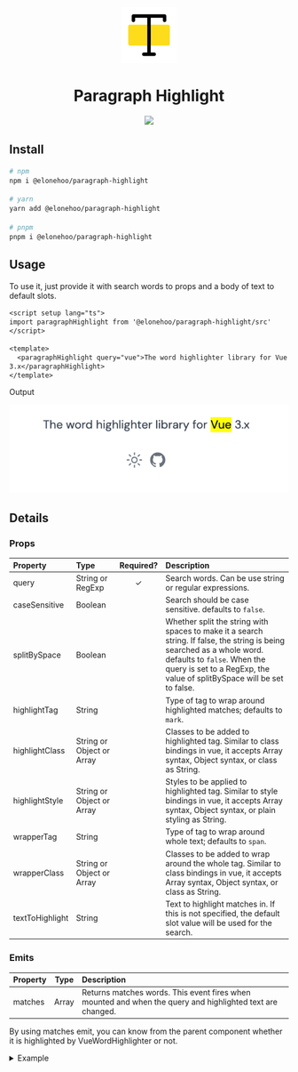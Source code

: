 <div align="center" >
<img src="./public/logo.svg" height="100">
</div>

<h1 align="center">Paragraph Highlight</h1>

<p align="center">
<a href="https://www.npmjs.com/package/@elonehoo/paragraph-highlight"><img src="https://img.shields.io/npm/v/@elonehoo/paragraph-highlight?color=a1b858&label="></a>
</p>

## Install

```bash
# npm 
npm i @elonehoo/paragraph-highlight

# yarn
yarn add @elonehoo/paragraph-highlight

# pnpm
pnpm i @elonehoo/paragraph-highlight
```

## Usage

To use it, just provide it with search words to props and a body of text to default slots.

```vue
<script setup lang="ts">
import paragraphHighlight from '@elonehoo/paragraph-highlight/src'
</script>

<template>
  <paragraphHighlight query="vue">The word highlighter library for Vue 3.x</paragraphHighlight>
</template>
```

Output

![readme_1.png](./public/readme_1.png)

## Details
### Props

| Property | Type | Required? | Description |
|:---|:---|:---:|:---|
| query | String or RegExp | ✓ | Search words. Can be use string or regular expressions. |
| caseSensitive | Boolean |  | Search should be case sensitive. defaults to `false`. |
| splitBySpace | Boolean |  | Whether split the string with spaces to make it a search string. If false, the string is being searched as a whole word. defaults to `false`. When the query is set to a RegExp, the value of splitBySpace will be set to false.  |
| highlightTag | String |  | Type of tag to wrap around highlighted matches; defaults to `mark`. |
| highlightClass | String or Object or Array |  | Classes to be added to highlighted tag. Similar to class bindings in vue, it accepts Array syntax, Object syntax, or class as String.|
| highlightStyle | String or Object or Array | | Styles to be applied to highlighted tag. Similar to style bindings in vue, it accepts Array syntax, Object syntax, or plain styling as String. |
| wrapperTag | String |  | Type of tag to wrap around whole text; defaults to `span`. |
| wrapperClass | String or Object or Array |  | Classes to be added to wrap around the whole tag. Similar to class bindings in vue, it accepts Array syntax, Object syntax, or class as String. |
| textToHighlight | String |  | Text to highlight matches in. If this is not specified, the default slot value will be used for the search.  |

### Emits

| Property | Type |  Description |
|:---|:---:|:---|
| matches | Array | Returns matches words. This event fires when mounted and when the query and highlighted text are changed.|

By using matches emit, you can know from the parent component whether it is highlighted by VueWordHighlighter or not.

<details>
<summary>Example</summary>

```vue
<script setup lang="ts">
import { ref } from "vue";
import paragraphHighlight from '@elonehoo/paragraph-highlight/src'

const matches = ref([]);

</script>

<template>
  <div>
    Matched word count: {{ matches.length }}
  </div>
  <paragraphHighlight query="vue" @matches="(e) => { matches = e }">
    The word highlighter library for Vue 3.x
  </paragraphHighlight>
</template>

```

</details>

